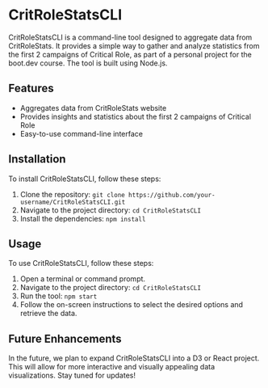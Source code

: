 # CritRoleStatsCLI

CritRoleStatsCLI is a command-line tool designed to aggregate data from CritRoleStats. It provides a simple way to gather and analyze statistics from the first 2 campaigns of Critical Role, as part of a personal project for the boot.dev course. The tool is built using Node.js.

## Features

- Aggregates data from CritRoleStats website
- Provides insights and statistics about the first 2 campaigns of Critical Role
- Easy-to-use command-line interface

## Installation

To install CritRoleStatsCLI, follow these steps:

1. Clone the repository: `git clone https://github.com/your-username/CritRoleStatsCLI.git`
2. Navigate to the project directory: `cd CritRoleStatsCLI`
3. Install the dependencies: `npm install`

## Usage

To use CritRoleStatsCLI, follow these steps:

1. Open a terminal or command prompt.
2. Navigate to the project directory: `cd CritRoleStatsCLI`
3. Run the tool: `npm start`
4. Follow the on-screen instructions to select the desired options and retrieve the data.

## Future Enhancements

In the future, we plan to expand CritRoleStatsCLI into a D3 or React project. This will allow for more interactive and visually appealing data visualizations. Stay tuned for updates!


